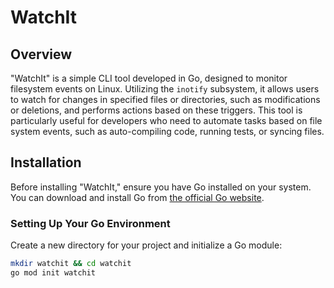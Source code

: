 # WatchIt

## Overview
"WatchIt" is a simple CLI tool developed in Go, designed to monitor filesystem events on Linux. Utilizing the `inotify` subsystem, it allows users to watch for changes in specified files or directories, such as modifications or deletions, and performs actions based on these triggers. This tool is particularly useful for developers who need to automate tasks based on file system events, such as auto-compiling code, running tests, or syncing files.

## Installation

Before installing "WatchIt," ensure you have Go installed on your system. You can download and install Go from [the official Go website](https://golang.org/dl/).

### Setting Up Your Go Environment
Create a new directory for your project and initialize a Go module:

```bash
mkdir watchit && cd watchit
go mod init watchit
